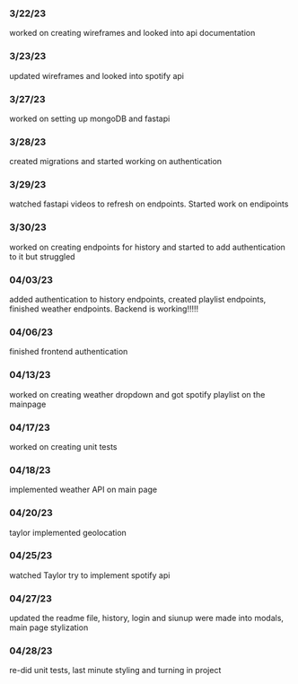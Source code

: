 ### 3/22/23
worked on creating wireframes and looked into api documentation
### 3/23/23
updated wireframes and looked into spotify api

### 3/27/23
worked on setting up mongoDB and fastapi

### 3/28/23
created migrations and started working on authentication

### 3/29/23
watched fastapi videos to refresh on endpoints. Started work on endipoints

### 3/30/23
worked on creating endpoints for history and started to add authentication to it but struggled

### 04/03/23
added authentication to history endpoints, created playlist endpoints, finished weather endpoints. Backend is working!!!!!

### 04/06/23
finished frontend authentication

### 04/13/23
worked on creating weather dropdown and got spotify playlist on the mainpage

### 04/17/23
worked on creating unit tests

### 04/18/23
implemented weather API on main page

### 04/20/23
taylor implemented geolocation

### 04/25/23
watched Taylor try to implement spotify api

### 04/27/23
updated the readme file, history, login and siunup were made into modals, main page stylization

### 04/28/23
re-did unit tests, last minute styling and turning in project
